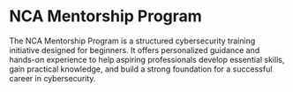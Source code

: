 # NCA Mentorship Program
The NCA Mentorship Program is a structured cybersecurity training initiative designed for beginners. It offers personalized guidance and hands-on experience to help aspiring professionals develop essential skills, gain practical knowledge, and build a strong foundation for a successful career in cybersecurity.
